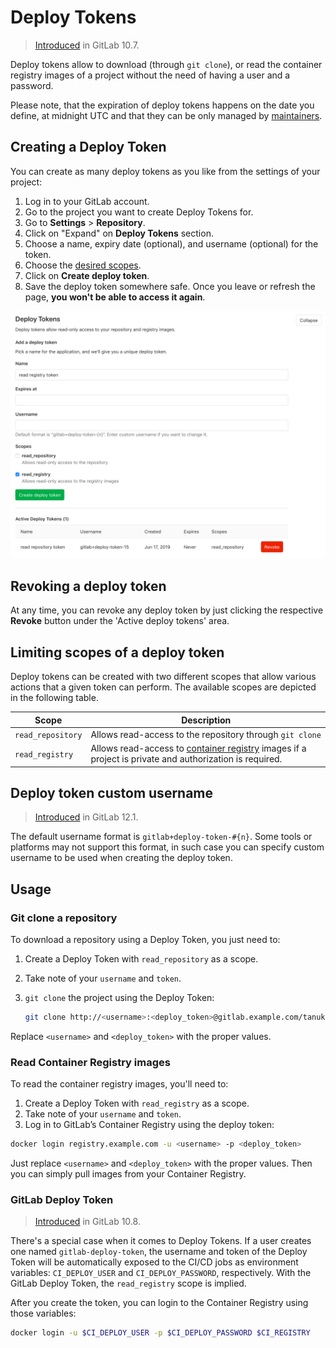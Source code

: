 # Deploy Tokens

> [Introduced][ce-17894] in GitLab 10.7.

Deploy tokens allow to download (through `git clone`), or read the container registry images of a project without the need of having a user and a password.

Please note, that the expiration of deploy tokens happens on the date you define,
at midnight UTC and that they can be only managed by [maintainers](../../permissions.md).

## Creating a Deploy Token

You can create as many deploy tokens as you like from the settings of your project:

1. Log in to your GitLab account.
1. Go to the project you want to create Deploy Tokens for.
1. Go to **Settings** > **Repository**.
1. Click on "Expand" on **Deploy Tokens** section.
1. Choose a name, expiry date (optional), and username (optional) for the token.
1. Choose the [desired scopes](#limiting-scopes-of-a-deploy-token).
1. Click on **Create deploy token**.
1. Save the deploy token somewhere safe. Once you leave or refresh
   the page, **you won't be able to access it again**.

![Personal access tokens page](img/deploy_tokens.png)

## Revoking a deploy token

At any time, you can revoke any deploy token by just clicking the
respective **Revoke** button under the 'Active deploy tokens' area.

## Limiting scopes of a deploy token

Deploy tokens can be created with two different scopes that allow various
actions that a given token can perform. The available scopes are depicted in
the following table.

| Scope | Description |
| ----- | ----------- |
| `read_repository` | Allows read-access to the repository through `git clone` |
| `read_registry` | Allows read-access to [container registry] images if a project is private and authorization is required. |

## Deploy token custom username

> [Introduced](https://gitlab.com/gitlab-org/gitlab-foss/merge_requests/29639) in GitLab 12.1.

The default username format is `gitlab+deploy-token-#{n}`. Some tools or platforms may not support this format,
in such case you can specify custom username to be used when creating the deploy token.

## Usage

### Git clone a repository

To download a repository using a Deploy Token, you just need to:

1. Create a Deploy Token with `read_repository` as a scope.
1. Take note of your `username` and `token`.
1. `git clone` the project using the Deploy Token:

   ```sh
   git clone http://<username>:<deploy_token>@gitlab.example.com/tanuki/awesome_project.git
   ```

Replace `<username>` and `<deploy_token>` with the proper values.

### Read Container Registry images

To read the container registry images, you'll need to:

1. Create a Deploy Token with `read_registry` as a scope.
1. Take note of your `username` and `token`.
1. Log in to GitLab’s Container Registry using the deploy token:

```sh
docker login registry.example.com -u <username> -p <deploy_token>
```

Just replace `<username>` and `<deploy_token>` with the proper values. Then you can simply
pull images from your Container Registry.

### GitLab Deploy Token

> [Introduced][ce-18414] in GitLab 10.8.

There's a special case when it comes to Deploy Tokens. If a user creates one
named `gitlab-deploy-token`, the username and token of the Deploy Token will be
automatically exposed to the CI/CD jobs as environment variables: `CI_DEPLOY_USER` and
`CI_DEPLOY_PASSWORD`, respectively. With the GitLab Deploy Token, the
`read_registry` scope is implied.

After you create the token, you can login to the Container Registry using
those variables:

```sh
docker login -u $CI_DEPLOY_USER -p $CI_DEPLOY_PASSWORD $CI_REGISTRY
```

[ce-17894]: https://gitlab.com/gitlab-org/gitlab-foss/merge_requests/17894
[ce-11845]: https://gitlab.com/gitlab-org/gitlab-foss/merge_requests/11845
[ce-18414]: https://gitlab.com/gitlab-org/gitlab-foss/merge_requests/18414
[container registry]: ../../packages/container_registry/index.md
